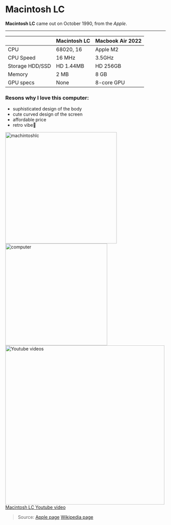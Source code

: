 Macintosh LC
======
**Macintosh LC** came out on October 1990, from the *Apple*.

***

|  | Macintosh LC | Macbook Air 2022 |
| ------------- | ------------- | ------------- |
| CPU | 68020, 16 | Apple M2 |
| CPU Speed | 16 MHz | 3.5GHz |
| Storage HDD/SSD | HD 1.44MB | HD 256GB |
| Memory | 2 MB | 8 GB |
| GPU specs | None | 8-core GPU |


### Resons why I love this computer:
- suphisticated design of the body
- cute curved design of the screen
- affordable price
- retro vibe🥹

<img src="https://github.com/rm0430/funpageofMacintoshLC/assets/156184217/f1eadb5b-c30f-4eef-ab3c-2206e7f0c77a" alt="machintoshlc" width="350">
<img src="https://github.com/rm0430/funpageofMacintoshLC/assets/156184217/ade9a894-4c54-4286-a4ac-ca6be5f28087" alt="computer" width="320">
<a href="https://www.youtube.com/watch?v=dCqJ6iPHus0"><img src="https://github.com/rm0430/funpageofMacintoshLC/assets/156184217/ac7f4535-ab05-43e9-b651-79cc87637335" alt="Youtube videos" width="500"

[Macintosh LC Youtube video](https://www.youtube.com/watch?v=dCqJ6iPHus0)
 
> Source:
[Apple page](https://support.apple.com/kb/sp205?locale=en_US)
[Wikipedia page](https://en.wikipedia.org/wiki/Macintosh_LC)
